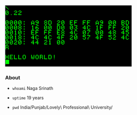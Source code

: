 ![Hello](https://raw.githubusercontent.com/knsrinath/knsrinath/main/hello-world.gif)

### About
- `whoami`  Naga Srinath

- `uptime`  19 years

- `pwd`	India/Punjab/Lovely\ Professional\ University/
